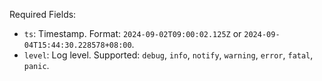 Required Fields:

- `ts`: Timestamp. Format: `2024-09-02T09:00:02.125Z` or `2024-09-04T15:44:30.228578+08:00`.
- `level`: Log level. Supported: `debug`, `info`, `notify`, `warning`, `error`, `fatal`, `panic`.
